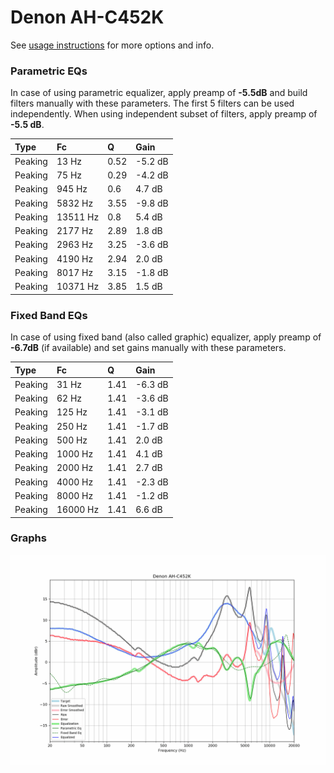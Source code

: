 # Denon AH-C452K
See [usage instructions](https://github.com/jaakkopasanen/AutoEq#usage) for more options and info.

### Parametric EQs
In case of using parametric equalizer, apply preamp of **-5.5dB** and build filters manually
with these parameters. The first 5 filters can be used independently.
When using independent subset of filters, apply preamp of **-5.5 dB**.

| Type    | Fc       |    Q | Gain    |
|:--------|:---------|:-----|:--------|
| Peaking | 13 Hz    | 0.52 | -5.2 dB |
| Peaking | 75 Hz    | 0.29 | -4.2 dB |
| Peaking | 945 Hz   | 0.6  | 4.7 dB  |
| Peaking | 5832 Hz  | 3.55 | -9.8 dB |
| Peaking | 13511 Hz | 0.8  | 5.4 dB  |
| Peaking | 2177 Hz  | 2.89 | 1.8 dB  |
| Peaking | 2963 Hz  | 3.25 | -3.6 dB |
| Peaking | 4190 Hz  | 2.94 | 2.0 dB  |
| Peaking | 8017 Hz  | 3.15 | -1.8 dB |
| Peaking | 10371 Hz | 3.85 | 1.5 dB  |

### Fixed Band EQs
In case of using fixed band (also called graphic) equalizer, apply preamp of **-6.7dB**
(if available) and set gains manually with these parameters.

| Type    | Fc       |    Q | Gain    |
|:--------|:---------|:-----|:--------|
| Peaking | 31 Hz    | 1.41 | -6.3 dB |
| Peaking | 62 Hz    | 1.41 | -3.6 dB |
| Peaking | 125 Hz   | 1.41 | -3.1 dB |
| Peaking | 250 Hz   | 1.41 | -1.7 dB |
| Peaking | 500 Hz   | 1.41 | 2.0 dB  |
| Peaking | 1000 Hz  | 1.41 | 4.1 dB  |
| Peaking | 2000 Hz  | 1.41 | 2.7 dB  |
| Peaking | 4000 Hz  | 1.41 | -2.3 dB |
| Peaking | 8000 Hz  | 1.41 | -1.2 dB |
| Peaking | 16000 Hz | 1.41 | 6.6 dB  |

### Graphs
![](./Denon%20AH-C452K.png)